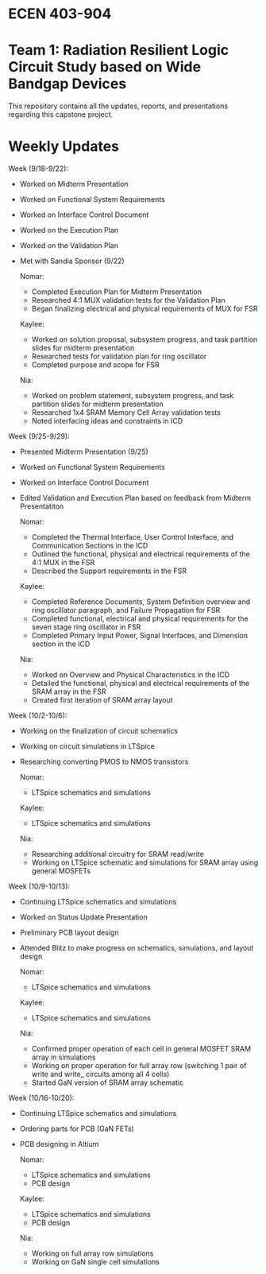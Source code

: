 # ECEN 403-904
# Team 1: Radiation Resilient Logic Circuit Study based on Wide Bandgap Devices

This repository contains all the updates, reports, and presentations regarding this capstone project.

# Weekly Updates
Week (9/18-9/22): 
- Worked on Midterm Presentation
- Worked on Functional System Requirements
- Worked on Interface Control Document
- Worked on the Execution Plan
- Worked on the Validation Plan
- Met with Sandia Sponsor (9/22)

    Nomar:
    - Completed Execution Plan for Midterm Presentation
    - Researched 4:1 MUX validation tests for the Validation Plan
    - Began finalizing electrical and physical requirements of MUX for FSR
    
    Kaylee:
    - Worked on solution proposal, subsystem progress, and task partition slides for midterm presentation
    - Researched tests for validation plan for ring oscillator
    - Completed purpose and scope for FSR
    
    Nia:
    - Worked on problem statement, subsystem progress, and task partition slides for midterm presentation
    - Researched 1x4 SRAM Memory Cell Array validation tests
    - Noted interfacing ideas and constraints in ICD

Week (9/25-9/29):
- Presented Midterm Presentation (9/25)
- Worked on Functional System Requirements
- Worked on Interface Control Document
- Edited Validation and Execution Plan based on feedback from Midterm Presentatiton

    Nomar:
    - Completed the Thermal Interface, User Control Interface, and Communication Sections in the ICD
    - Outlined the functional, physical and electrical requirements of the 4:1 MUX in the FSR
    - Described the Support requirements in the FSR
 
    Kaylee: 
    - Completed Reference Documents, System Definition overview and ring oscillator paragraph, and Failure Propagation for FSR
    - Completed functional, electrical and physical requirements for the seven stage ring oscillator in FSR
    - Completed Primary Input Power, Signal Interfaces, and Dimension section in the ICD

    Nia:
    - Worked on Overview and Physical Characteristics in the ICD
    - Detailed the functional, physical and electrical requirements of the SRAM array in the FSR
    - Created first iteration of SRAM array layout

Week (10/2-10/6):
- Working on the finalization of circuit schematics
- Working on circuit simulations in LTSpice
- Researching converting PMOS to NMOS transistors

    Nomar:
    - LTSpice schematics and simulations
 
    Kaylee: 
    - LTSpice schematics and simulations

    Nia:
    - Researching additional circuitry for SRAM read/write
    - Working on LTSpice schematic and simulations for SRAM array using general MOSFETs

Week (10/9-10/13):
- Continuing LTSpice schematics and simulations
- Worked on Status Update Presentation
- Preliminary PCB layout design
- Attended Blitz to make progress on schematics, simulations, and layout design

    Nomar:
    - LTSpice schematics and simulations
 
    Kaylee: 
    - LTSpice schematics and simulations

    Nia:
    - Confirmed proper operation of each cell in general MOSFET SRAM array in simulations
    - Working on proper operation for full array row (switching 1 pair of write and write_ circuits among all 4 cells)
    - Started GaN version of SRAM array schematic

Week (10/16-10/20):
- Continuing LTSpice schematics and simulations
- Ordering parts for PCB (GaN FETs)
- PCB designing in Altium

    Nomar:
    - LTSpice schematics and simulations
    - PCB design
 
    Kaylee: 
    - LTSpice schematics and simulations
    - PCB design

    Nia:
    - Working on full array row simulations
    - Working on GaN single cell simulations
